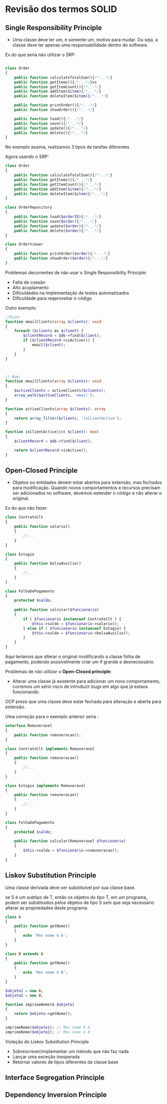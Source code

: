 # Revisão dos termos SOLID

## Single Responsibility Principle

* Uma classe deve ter um, e somente um, motivo para mudar. Ou seja, a classe deve ter apenas uma responsabilidade dentro do software.

Ex do que seria não utilizar o SRP:
```php

class Order
{
    public function calculateTotalSum(){/*...*/}
    public function getItems(){/*...*/}xx
    public function getItemCount(){/*...*/}
    public function addItem($item){/*...*/}
    public function deleteItem($item){/*...*/}

    public function printOrder(){/*...*/}
    public function showOrder(){/*...*/}

    public function load(){/*...*/}
    public function save(){/*...*/}
    public function update(){/*...*/}
    public function delete(){/*...*/}
}
```
No exemplo assima, realizamos 3 tipos de tarefas diferentes

Agora usando o SRP:

```php
class Order
{
    public function calculateTotalSum(){/*...*/}
    public function getItems(){/*...*/}
    public function getItemCount(){/*...*/}
    public function addItem($item){/*...*/}
    public function deleteItem($item){/*...*/}
}

class OrderRepository
{
    public function load($orderID){/*...*/}
    public function save($order){/*...*/}
    public function update($order){/*...*/}
    public function delete($order){/*...*/}
}

class OrderViewer
{
    public function printOrder($order){/*...*/}
    public function showOrder($order){/*...*/}
}
```

Problemas decorrentes de não usar o Single Responsibility Principle:
* Falta de coesão
* Alto acoplamento
* Dificuldades na implementação de testes automatizados
* Dificuldade para reaproveitar o código

Outro exemplo:

```php
//Ruim:
function emailClients(array $clients): void
{
    foreach ($clients as $client) {
        $clientRecord = $db->find($client);
        if ($clientRecord->isActive()) {
            email($client);
        }
    }
}



// Bom:
function emailClients(array $clients): void
{
    $activeClients = activeClients($clients);
    array_walk($activeClients, 'email');
}

function activeClients(array $clients): array
{
    return array_filter($clients, 'isClientActive');
}

function isClientActive(int $client): bool
{
    $clientRecord = $db->find($client);

    return $clientRecord->isActive();
}
```

## Open-Closed Principle

* Objetos ou entidades devem estar abertos para extensão, mas fechados para modificação. Quando novos comportamentos e recursos precisam ser adicionados no software, devemos estender o código e não alterar o original.

Ex do que não fazer:
```php
class ContratoClt
{
    public function salario()
    {
        //...
    }
}

class Estagio
{
    public function bolsaAuxilio()
    {
        //...
    }
}

class FolhaDePagamento
{
    protected $saldo;
    
    public function calcular($funcionario)
    {
        if ( $funcionario instanceof ContratoClt ) {
            $this->saldo = $funcionario->salario();
        } else if ( $funcionario instanceof Estagio) {
            $this->saldo = $funcionario->bolsaAuxilio();
        }
    }
}
```
Aqui teríamos que alterar o original modificando a classe folha de pagamento, podendo possivelmente criar um if grande e desnecessário.

Problemas de não utilizar o **Open-Closed principle**:
* Alterar uma classe já existente para adicionar um novo comportamento, corremos um sério risco de introduzir bugs em algo que já estava funcionando.

OCP preza que uma classe deve estar fechada para alteração e aberta para extensão.

Uma correção para o exemplo anterior seria :

```php
interface Remuneravel
{
    public function remuneracao();
}

class ContratoClt implements Remuneravel
{
    public function remuneracao()
    {
        //...
    }
}

class Estagio implements Remuneravel
{
    public function remuneracao()
    {
        //...
    }
}

class FolhaDePagamento
{
    protected $saldo;
    
    public function calcular(Remuneravel $funcionario)
    {
        $this->saldo = $funcionario->remuneracao();
    }
}
```

## Liskov Substitution Principle
Uma classe derivada deve ser substituível por sua classe base.

se S é um subtipo de T, então os objetos do tipo T, em um programa, podem ser substituídos pelos objetos de tipo S sem que seja necessário alterar as propriedades deste programa.

```php
class A 
{
    public function getNome()
    {
        echo 'Meu nome é A';
    }
}

class B extends A 
{ 
    public function getNome()
    {
        echo 'Meu nome é B';
    }
}

$objeto1 = new A;
$objeto2 = new B;

function imprimeNome(A $objeto)
{
    return $objeto->getNome();
}

imprimeNome($objeto1); // Meu nome é A
imprimeNome($objeto2); // Meu nome é B
```

Violação do Liskov Substitution Principle
* Sobrescrever/implementar um método que não faz nada
* Lançar uma exceção inesperada
* Retornar valores de tipos diferentes da classe base

## Interface Segregation Principle

## Dependency Inversion Principle
